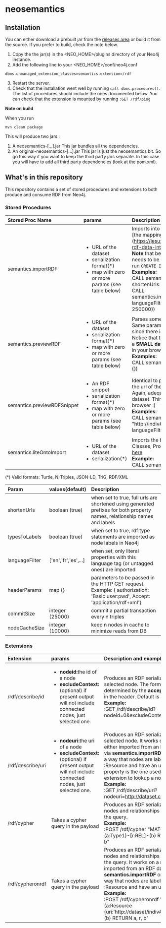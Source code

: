 # neosemantics

## Installation
 
You can either download a prebuilt jar from the [releases area](https://github.com/jbarrasa/neosemantics/releases) or build it from the source. If you prefer to build, check the note below.

1. Copy the  the jar(s) in the <NEO_HOME>/plugins directory of your Neo4j instance.
2. Add the following line to your <NEO_HOME>/conf/neo4j.conf

  ```
  dbms.unmanaged_extension_classes=semantics.extension=/rdf
  ```
  
3. Restart the server. 
4. Check that the installation went well by running `call dbms.procedures()`. The list of procedures should include the ones documented below.
You can check that the extension is mounted by running `:GET /rdf/ping`



**Note on build**

When you run
  ```
  mvn clean package
  ```
This will produce two jars :
  1. A neosemantics-[...].jar This jar bundles all the dependencies.
  2. An original-neosemantics-[...].jar This jar is just the neosemantics bit. So go this way if you want to keep the third party jars separate. In this case you will have to add all third party dependencies (look at the pom.xml). 
  

## What's in this repository
This repository contains a set of stored procedures and extensions to both produce and consume RDF from Neo4j.

### Stored Procedures

| Stored Proc Name        | params           | Description and example usage  |
|:------------- |:-------------|:-----|
| semantics.importRDF      | <ul><li>URL of the dataset</li><li>serialization format(*)</li><li>map with zero or more params (see table below)</li></ul> | Imports into Neo4j all the triples in the data set according to [the mapping defined in this post] (https://jesusbarrasa.wordpress.com/2016/06/07/importing-rdf-data-into-neo4j/). <br> **Note** that before running the import procedure an index needs to be created on property uri of Resource nodes. Just run `CREATE INDEX ON :Resource(uri)` on your Neo4j DB. <br>**Examples:**<br>CALL semantics.importRDF("file:///.../myfile.ttl","Turtle", { shortenUrls: false, typesToLabels: true, commitSize: 9000 }) <br> CALL semantics.importRDF("http:///.../donnees.rdf","RDF/XML", { languageFilter: 'fr', commitSize: 5000 , nodeCacheSize: 250000}) |
| semantics.previewRDF      | <ul><li>URL of the dataset</li><li>serialization format(*)</li><li>map with zero or more params (see table below)</li></ul> | Parses some RDF and produces a preview in Neo4j browser. Same parameters as data import except for periodic commit, since there is no data written to the DB.<br> Notice that this is adequate for a preliminary visual analysis of a **SMALL dataset**. Think how many nodes you want rendered in your browser.<br> **Examples:**<br>CALL semantics.previewRDF("[https://.../clapton.n3](https://raw.githubusercontent.com/motools/musicontology/master/examples/clapton_perf/clapton.n3)","Turtle", {}) |
| semantics.previewRDFSnippet      | <ul><li>An RDF snippet</li><li>serialization format(*)</li><li>map with zero or more params (see table below)</li></ul> | Identical to previewRDF but takes an RDF snippet instead of the url of the dataset.<br> Again, adequate for a preliminary visual analysis of a SMALL dataset. Think how many nodes you want rendered in your browser :)<br> **Examples:**<br>CALL semantics.previewRDFSnippet('[{"@id": "http://indiv#9132", "@type": ... }]', "JSON-LD", { languageFilter: 'en'}) |
| semantics.liteOntoImport      | <ul><li>URL of the dataset</li><li>serialization(*)</li></ul> | Imports the basic elements of an OWL or RDFS ontology, i.e. Classes, Properties, Domains, Ranges. Extended description [here](https://jesusbarrasa.wordpress.com/2016/04/06/building-a-semantic-graph-in-neo4j/) <br> **Example:**<br>CALL semantics.liteOntoImport("http://.../myonto.trig","TriG")  |


(*) Valid formats: Turtle, N-Triples, JSON-LD, TriG, RDF/XML

| Param        | values(default)           | Description  |
|:------------- |:-------------|:-----|
| shortenUrls      | boolean (true) | when set to true, full urls are shortened using generated prefixes for both property names, relationship names and labels |
| typesToLabels      | boolean (true) | when set to true, rdf:type statements are imported as node labels in Neo4j |
| languageFilter      | ['en','fr','es',...] | when set, only literal properties with this language tag (or untagged ones) are imported  |
| headerParams      | map {} | parameters to be passed in the HTTP GET request. <br> Example: { authorization: 'Basic user:pwd', Accept: 'application/rdf+xml'} |
| commitSize      | integer (25000) | commit a partial transaction every n triples |
| nodeCacheSize      | integer (10000) | keep n nodes in cache to minimize reads from DB |


### Extensions

| Extension        | params           | Description and example usage  |
|:------------- |:-------------|:-----|
| /rdf/describe/id      | <ul><li><b>nodeid:</b>the id of a node</li><li><b>excludeContext:</b>(optional) if present output will not include connected nodes, just selected one.</li></ul> | Produces an RDF serialization of the selected node. The format will be determined by the **accept** parameter in the header. Default is JSON-LD <br> **Example:**<br>:GET /rdf/describe/id?nodeid=0&excludeContext |
| /rdf/describe/uri      | <ul><li><b>nodeuri:</b>the uri of a node</li><li><b>excludeContext:</b>(optional) if present output will not include connected nodes, just selected one.</li></ul> | Produces an RDF serialization of the selected node. It works on a model either imported from an RDF dataset via **semantics.importRDF** or built in a way that nodes are labeled as :Resource and have an uri. This property is the one used by this extension to lookup a node.<br> **Example:**<br>:GET /rdf/describe/uri?nodeuri=http://dataset.com#id_1234  |
| /rdf/cypher      | Takes a cypher query in the payload | Produces an RDF serialization of the nodes and relationships returned by the query.<br> **Example:**<br>:POST /rdf/cypher "MATCH (a:Type1)-[r:REL]-(b) RETURN a, r, b"  |
| /rdf/cypheronrdf      | Takes a cypher query in the payload | Produces an RDF serialization of the nodes and relationships returned by the query. It works on a model either imported from an RDF dataset via **semantics.importRDF** or built in a way that nodes are labeled as :Resource and have an uri.<br> **Example:**<br>:POST /rdf/cypheronrdf "MATCH (a:Resource {uri:'http://dataset/indiv#153'})-[r]-(b) RETURN a, r, b"  |

